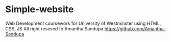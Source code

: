 # Simple-website
Web Development coursework for University of Westminster using HTML, CSS, JS
All right reseved fo Amantha Sandupa
https://github.com/Amantha-Sandupa
